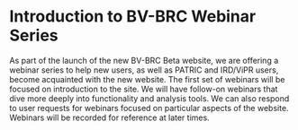 # Introduction to BV-BRC Webinar Series

As part of the launch of the new BV-BRC Beta website, we are offering a webinar series to help new users, as well as PATRIC and IRD/ViPR users, become acquainted with the new website. The first set of webinars will be focused on introduction to the site. We will have follow-on webinars that dive more deeply into functionality and analysis tools. We can also respond to user requests for webinars focused on particular aspects of the website. Webinars will be recorded for reference at later times.

